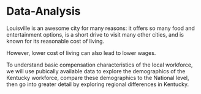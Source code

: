 # Data-Analysis
Louisville is an awesome city for many reasons: it offers so many food and entertainment options, is a short drive to visit many other cities, and is known for its reasonable cost of living.

However, lower cost of living can also lead to lower wages.

To understand basic compensation characteristics of the local workforce, we will use pubically available data to explore the demographics of the Kentucky workforce, compare these demographics to the National level, then go into greater detail by exploring regional differences in Kentucky.
